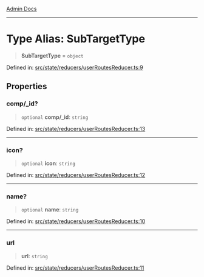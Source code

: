 [Admin Docs](/)

***

# Type Alias: SubTargetType

> **SubTargetType** = `object`

Defined in: [src/state/reducers/userRoutesReducer.ts:9](https://github.com/PalisadoesFoundation/talawa-admin/blob/main/src/state/reducers/userRoutesReducer.ts#L9)

## Properties

### comp/_id?

> `optional` **comp/_id**: `string`

Defined in: [src/state/reducers/userRoutesReducer.ts:13](https://github.com/PalisadoesFoundation/talawa-admin/blob/main/src/state/reducers/userRoutesReducer.ts#L13)

***

### icon?

> `optional` **icon**: `string`

Defined in: [src/state/reducers/userRoutesReducer.ts:12](https://github.com/PalisadoesFoundation/talawa-admin/blob/main/src/state/reducers/userRoutesReducer.ts#L12)

***

### name?

> `optional` **name**: `string`

Defined in: [src/state/reducers/userRoutesReducer.ts:10](https://github.com/PalisadoesFoundation/talawa-admin/blob/main/src/state/reducers/userRoutesReducer.ts#L10)

***

### url

> **url**: `string`

Defined in: [src/state/reducers/userRoutesReducer.ts:11](https://github.com/PalisadoesFoundation/talawa-admin/blob/main/src/state/reducers/userRoutesReducer.ts#L11)
